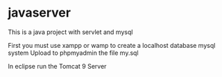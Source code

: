 # javaserver
This is a java project with servlet and mysql

First you must  use xampp or wamp to create a localhost database mysql system 
Upload to phpmyadmin the file my.sql

In eclipse run the Tomcat 9 Server
